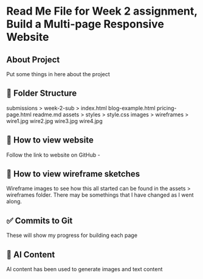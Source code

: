 # Read Me File for Week 2 assignment, Build a Multi-page Responsive Website 

## About Project

Put some things in here about the project

## 📁 Folder Structure

submissions > 
            week-2-sub >
                        index.html
                        blog-example.html
                        pricing-page.html
                        readme.md
                        assets >
                                styles >
                                        style.css
                                images >
                                wireframes >
                                        wire1.jpg
                                         wire2.jpg
                                          wire3.jpg
                                           wire4.jpg

                        
## 👀 How to view website

Follow the link to website on GitHub - 

## 👀 How to view wireframe sketches

Wireframe images to see how this all started can be found in the assets > wireframes folder.  There may be somethings that I have changed as I went along. 




## ✅ Commits to Git 
These will show my progress for building each page

## 🤖 AI Content
AI content has been used to generate images and text content